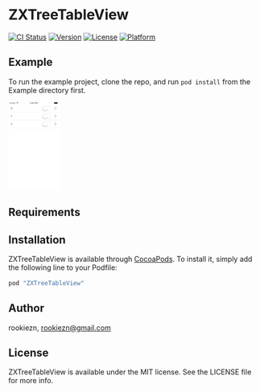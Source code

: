 # ZXTreeTableView

[![CI Status](http://img.shields.io/travis/rookiezn/ZXTreeTableView.svg?style=flat)](https://travis-ci.org/rookiezn/ZXTreeTableView)
[![Version](https://img.shields.io/cocoapods/v/ZXTreeTableView.svg?style=flat)](http://cocoapods.org/pods/ZXTreeTableView)
[![License](https://img.shields.io/cocoapods/l/ZXTreeTableView.svg?style=flat)](http://cocoapods.org/pods/ZXTreeTableView)
[![Platform](https://img.shields.io/cocoapods/p/ZXTreeTableView.svg?style=flat)](http://cocoapods.org/pods/ZXTreeTableView)
## Example

To run the example project, clone the repo, and run `pod install` from the Example directory first.

![](https://github.com/RookieZn/ZXTreeTableView/blob/master/demo.gif?raw=true)

## Requirements

## Installation

ZXTreeTableView is available through [CocoaPods](http://cocoapods.org). To install
it, simply add the following line to your Podfile:

```ruby
pod "ZXTreeTableView"
```

## Author

rookiezn, rookiezn@gmail.com

## License

ZXTreeTableView is available under the MIT license. See the LICENSE file for more info.
